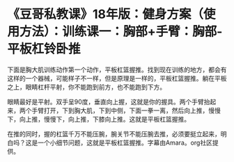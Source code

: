 # 《豆哥私教课》18年版：健身方案（使用方法）：训练课一：胸部+手臂：胸部-平板杠铃卧推

下面是胸大肌训练动作第一个动作，平板杠篮握推。找到现在训练的地方，都会有这样的一个器械，可能样子不一样，但是原理是一样的，平板杠篮握推。躺在平板之上，眼睛杠杆平射，你不能跑到前方，也不能跑到下方。

眼睛最好是平射。双手呈90度，垂直向上握，这就是你的握具。两个手臂抬起来，两个手臂打开，下到胸大肌，下到中侧，下面一拳一离，然后向上推，慢慢下，向上推，慢慢下，向上推，下膝向上推。这就是平板杠篮握推。

在推的同时，握的杠篮千万不能压腕，腕关节不能压腕去推，必须要挺立起来，明白吗？这是一个小细节问题，这就是平板杠篮握推。字幕由Amara。org社区提供。

